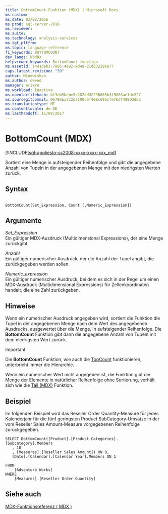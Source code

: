 ```yaml
---
title: BottomCount-Funktion (MDX) | Microsoft Docs
ms.custom: 
ms.date: 03/02/2016
ms.prod: sql-server-2016
ms.reviewer: 
ms.suite: 
ms.technology: analysis-services
ms.tgt_pltfrm: 
ms.topic: language-reference
f1_keywords: BOTTOMCOUNT
dev_langs: kbMDX
helpviewer_keywords: BottomCount function
ms.assetid: 1441dab3-7885-4e92-9d48-21d832286677
caps.latest.revision: "39"
author: Minewiskan
ms.author: owend
manager: erikre
ms.workload: Inactive
ms.openlocfilehash: bf3eb5bebe5c282dd32298665b3f5888ae1dc227
ms.sourcegitcommit: 9678eba3c2d3100cef408c69bcfe76df49803d63
ms.translationtype: MT
ms.contentlocale: de-DE
ms.lasthandoff: 11/09/2017
---
```

# <a name="bottomcount-mdx"></a>BottomCount (MDX)
[!INCLUDE[tsql-appliesto-ss2008-xxxx-xxxx-xxx_md](../includes/tsql-appliesto-ss2008-xxxx-xxxx-xxx-md.md)]

  Sortiert eine Menge in aufsteigender Reihenfolge und gibt die angegebene Anzahl von Tupeln in der angegebenen Menge mit den niedrigsten Werten zurück.  
  
## <a name="syntax"></a>Syntax  
  
```  
  
BottomCount(Set_Expression, Count [,Numeric_Expression])  
```  
  
## <a name="arguments"></a>Argumente  
 *Set_Expression*  
 Ein gültiger MDX-Ausdruck (Multidimensional Expressions), der eine Menge zurückgibt.  
  
 *Anzahl*  
 Ein gültiger numerischer Ausdruck, der die Anzahl der Tupel angibt, die zurückgegeben werden sollen.  
  
 *Numeric_expression*  
 Ein gültiger numerischer Ausdruck, bei dem es sich in der Regel um einen MDX-Ausdruck (Multidimensional Expressions) für Zellenkoordinaten handelt, die eine Zahl zurückgeben.  
  
## <a name="remarks"></a>Hinweise  
 Wenn ein numerischer Ausdruck angegeben wird, sortiert die Funktion die Tupel in der angegebenen Menge nach dem Wert des angegebenen Ausdrucks, ausgewertet über die Menge, in aufsteigender Reihenfolge. Die **BottomCount** Funktion gibt dann die angegebene Anzahl von Tupeln mit dem niedrigsten Wert zurück.  
  
> [!IMPORTANT]  
>  Die **BottomCount** Funktion, wie auch die [TopCount](../mdx/topcount-mdx.md) funktionieren, unterbricht immer die Hierarchie.  
  
 Wenn ein numerischer Wert nicht angegeben ist, die Funktion gibt die Menge der Elemente in natürlicher Reihenfolge ohne Sortierung, verhält sich wie die [Tail (MDX)](../mdx/tail-mdx.md) Funktion.  
  
## <a name="example"></a>Beispiel  
 Im folgenden Beispiel wird das Reseller Order Quantity-Measure für jedes Kalenderjahr für die fünf geringsten Product SubCategory-Umsätze in der vom Reseller Sales Amount-Measure vorgegebenen Reihenfolge zurückgegeben.  
  
```  
SELECT BottomCount([Product].[Product Categories].[Subcategory].Members  
   , 10  
   , [Measures].[Reseller Sales Amount]) ON 0,  
   [Date].[Calendar].[Calendar Year].Members ON 1  
  
FROM  
    [Adventure Works]  
WHERE  
    [Measures].[Reseller Order Quantity]  
```  
  
## <a name="see-also"></a>Siehe auch  
 [MDX-Funktionsreferenz &#40; MDX &#41;](../mdx/mdx-function-reference-mdx.md)  
  
  
